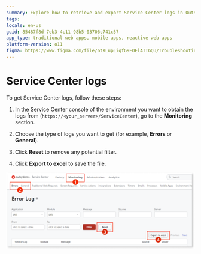 ```yaml
---
summary: Explore how to retrieve and export Service Center logs in OutSystems 11 (O11) using the monitoring section.
tags:
locale: en-us
guid: 85487f8d-7eb3-4c11-98b5-03706c741c57
app_type: traditional web apps, mobile apps, reactive web apps
platform-version: o11
figma: https://www.figma.com/file/6tXLupLiqfG9FOElATTGQU/Troubleshooting?node-id=3327:509
---
```

# Service Center logs

To get Service Center logs, follow these steps:

1. In the Service Center console of the environment you want to obtain the logs from (`https://<your_server>/ServiceCenter`), go to the **Monitoring** section.

1. Choose the type of logs you want to get (for example, **Errors** or **General**).

1. Click **Reset** to remove any potential filter.

1. Click **Export to excel** to save the file.

![Screenshot of Service Center showing steps to export Error Logs, with Monitoring, Errors, Reset, and Export to excel highlighted.](images/get-logs-sc.png "Service Center Error Log Export")
